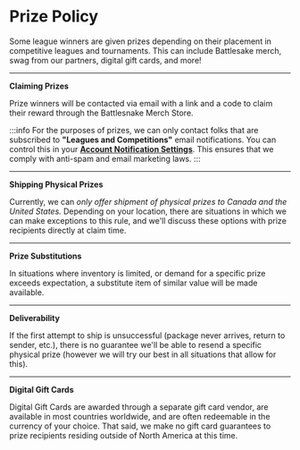 # Prize Policy

Some league winners are given prizes depending on their placement in competitive leagues and tournaments. This can include Battlesake merch, swag from our partners, digital gift cards, and more!

****

**Claiming Prizes**&#x20;

Prize winners will be contacted via email with a link and a code to claim their reward through the Battlesnake Merch Store.&#x20;

:::info
For the purposes of prizes, we can only contact folks that are subscribed to **"Leagues and Competitions"** email notifications. You can control this in your [**Account Notification Settings**](https://play.battlesnake.com/account/settings/#notifications). This ensures that we comply with anti-spam and email marketing laws.
:::

****

**Shipping Physical Prizes**

Currently, we can _only offer shipment of physical prizes to Canada and the United States._ Depending on your location, there are situations in which we can make exceptions to this rule, and we'll discuss these options with prize recipients directly at claim time.

****

**Prize Substitutions**

In situations where inventory is limited, or demand for a specific prize exceeds expectation, a substitute item of similar value will be made available.

****

**Deliverability**

If the first attempt to ship is unsuccessful (package never arrives, return to sender, etc.), there is no guarantee we'll be able to resend a specific physical prize (however we will try our best in all situations that allow for this).

****

**Digital Gift Cards**

Digital Gift Cards are awarded through a separate gift card vendor, are available in most countries worldwide, and are often redeemable in the currency of your choice. That said, we make no gift card guarantees to prize recipients residing outside of North America at this time.
